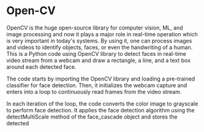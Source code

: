 # Open-CV
OpenCV is the huge open-source library for computer vision, ML, and image processing and now it plays a major role in real-time operation which is very important in today's systems. By using it, one can process images and videos to identify objects, faces, or even the handwriting of a human.
This is a Python code using OpenCV library to detect faces in real-time video stream from a webcam and draw a rectangle, a line, and a text box around each detected face.

The code starts by importing the OpenCV library and loading a pre-trained classifier for face detection. Then, it initializes the webcam capture and enters into a loop to continuously read frames from the video stream.

In each iteration of the loop, the code converts the color image to grayscale to perform face detection. It applies the face detection algorithm using the detectMultiScale method of the face_cascade object and stores the detected
